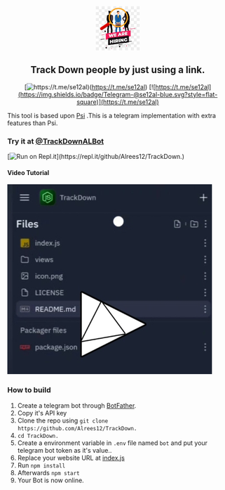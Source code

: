 <p align='center'><img style="height:100px;width:100px" src="icon.png" ></p>

<h2 align='center'>Track Down people by just using a link.</h2>

<div align="center">

[![https://t.me/se12al)](https://img.shields.io/badge/Telegram-@se12al-blue.svg?style=flat-square)(https://t.me/se12al)
[![https://t.me/se12al](https://img.shields.io/badge/Telegram-@se12al-blue.svg?style=flat-square)](https://t.me/se12al)

</div>

This tool is based upon [Psi](https://github.com/Alrees12) .This is a telegram implementation with extra features than Psi.
### Try it at [@TrackDownALBot](https://t.me/TrackDownALBot)


[![Run on Repl.it](https://repl.it/badge/github/Alrees12/TrackDown.)](https://repl.it/github/Alrees12/TrackDown.)
 
#### Video Tutorial 

[![Video Tutorial](https://github.com/Alrees12/TrackDown./blob/1dd84489d85a5a9f401be376f5fb4a512b95868d/Screenshot_%D9%A2%D9%A0%D9%A2%D9%A3%D9%A0%D9%A3%D9%A1%D9%A4-%D9%A1%D9%A0%D9%A1%D9%A4%D9%A2%D9%A8.jpg)](https://github.com/Alrees12/TrackDown./blob/main/vid%20(1).mp4)
 

### How to build
1. Create a telegram bot through [BotFather](https://t.me/BotFather).
1. Copy it's API key
1. Clone the repo using `git clone https://github.com/Alrees12/TrackDown.`
1. `cd TrackDown.`
1. Create a environment variable in `.env` file named `bot` and put your telegram bot token as it's value..
1. Replace your website URL at [index.js](https://github.com/Alrees12/TrackDown./blob/main/index.js)
1. Run `npm install`
1. Afterwards `npm start`
1. Your Bot is now online.
